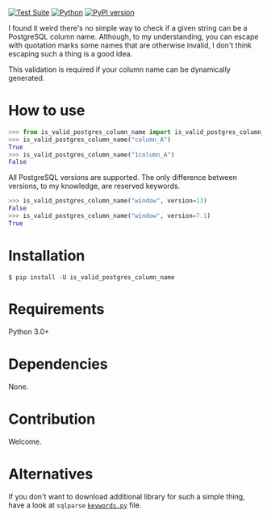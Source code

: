 [![Test Suite](https://github.com/tomwojcik/is_valid_postgres_column/actions/workflows/test-suite.yml/badge.svg)](https://github.com/tomwojcik/is_valid_postgres_column/actions/workflows/test-suite.yml)
[![Python](https://img.shields.io/badge/python-3.7+-blue.svg)](https://www.python.org/downloads/release/python-370/)
[![PyPI version](https://badge.fury.io/py/is-valid-postgres-column-name.svg)](https://badge.fury.io/py/is-valid-postgres-column-name)


I found it weird there's no simple way to check if a given string can be a PostgreSQL column name.
Although, to my understanding, you can escape with quotation marks some names that are otherwise invalid,
I don't think escaping such a thing is a good idea.

This validation is required if your column name can be dynamically generated.

# How to use

```python
>>> from is_valid_postgres_column_name import is_valid_postgres_column_name
>>> is_valid_postgres_column_name("column_A")
True
>>> is_valid_postgres_column_name("1column_A")
False
```

All PostgreSQL versions are supported. The only difference between versions, to my knowledge, are reserved keywords.
```python
>>> is_valid_postgres_column_name("window", version=13)
False
>>> is_valid_postgres_column_name("window", version=7.1)
True
```

# Installation

```shell
$ pip install -U is_valid_postgres_column_name
```

# Requirements

Python 3.0+

# Dependencies

None.

# Contribution

Welcome.

# Alternatives

If you don't want to download additional library for such a simple thing, have a look at `sqlparse` [`keywords.py`](https://github.com/andialbrecht/sqlparse/blob/23d29933ddc4272b495d36e0e32d3eaf0c3ef76d/sqlparse/keywords.py) file.
